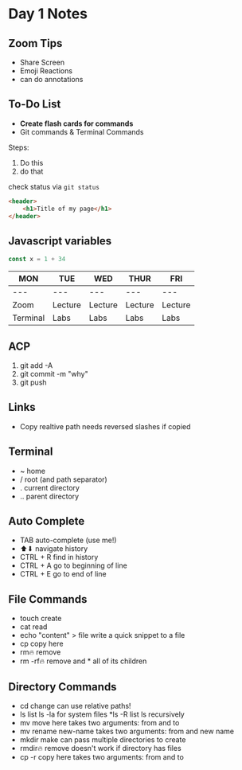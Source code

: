 Day 1 Notes
===

## Zoom Tips 

* Share Screen
* Emoji Reactions
* can do annotations

## To-Do List
* **Create flash cards for commands**
* Git commands & Terminal Commands

Steps:

1. Do this
1. do that

check status via `git status`

```html
<header>
    <h1>Title of my page</h1>
</header>
```

## Javascript variables

```js
const x = 1 + 34
```
| MON      | TUE     | WED     | THUR    | FRI     |
|----------|---------|---------|---------|---------|
| ---      | ---     | ---     | ---     | ---     |
| Zoom     | Lecture | Lecture | Lecture | Lecture |
| Terminal | Labs    | Labs    | Labs    | Labs    |


## ACP
1. git add -A
1. git commit -m "why"
1. git push

## Links
* Copy realtive path needs reversed slashes if copied

## Terminal
* ~	home
* /	root (and path separator)
* .	current directory
* ..	parent directory

## Auto Complete
* TAB	auto-complete (use me!)
* ⬆⬇	navigate history
* CTRL + R	find in history
* CTRL + A	go to beginning of line
* CTRL + E	go to end of line

## File Commands
* touch	    create <file>
* cat	    read <file>
* echo "content" > file	    write a quick snippet to a file
* cp	copy <file> here
* rm🔥	    remove <file>
* rm -rf🔥	    remove <file or directrory> and * all of its children

## Directory Commands
* cd	change <directory>	can use relative paths!
* ls	list <directory>	ls -la for system files
*ls -R	list <directory>	ls recursively
* mv	move <directory> here	takes two arguments: from and to
* mv	rename <directory> new-name	takes two arguments: from and new name
* mkdir	make <directory>	can pass multiple directories to create
* rmdir🔥	remove <directory>	doesn't work if directory has files
* cp -r	copy <directory> here	takes two arguments: from and to